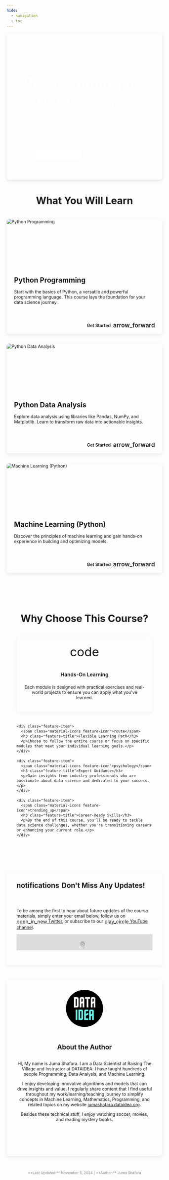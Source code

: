 ```yaml
---
hide:
  - navigation
  - toc
---
```


<style>
.hero {
  padding: 4rem 0;
  text-align: center;
  background: linear-gradient(135deg, var(--md-primary-fg-color) 0%, var(--md-primary-fg-color--light) 100%);
  color: white;
  border-radius: 8px;
  margin-bottom: 3rem;
  box-shadow: 0 4px 10px rgba(0, 0, 0, 0.1);
}

.hero h1 {
  font-size: 3rem;
  margin-bottom: 1rem;
  font-weight: 700;
}

.hero p {
  font-size: 1.2rem;
  max-width: 800px;
  margin: 0 auto 2rem;
  opacity: 0.9;
}

.hero-buttons {
  display: flex;
  gap: 1rem;
  justify-content: center;
  margin-top: 2rem;
}

.hero-button {
  display: inline-block;
  padding: 0.8rem 1.5rem;
  border-radius: 4px;
  font-weight: 600;
  transition: all 0.3s ease;
  text-decoration: none;
}

.primary-button {
  background-color: white;
  color: var(--md-primary-fg-color);
}

.primary-button:hover {
  background-color: #f5f5f5;
  transform: translateY(-2px);
}

.secondary-button {
  background-color: rgba(255, 255, 255, 0.2);
  color: white;
}

.secondary-button:hover {
  background-color: rgba(255, 255, 255, 0.3);
  transform: translateY(-2px);
}

.section-title {
  font-size: 2rem;
  text-align: center;
  margin: 2rem 0;
  position: relative;
  padding-bottom: 0.5rem;
}

.section-title::after {
  content: "";
  position: absolute;
  bottom: 0;
  left: 50%;
  transform: translateX(-50%);
  width: 100px;
  height: 4px;
  background-color: var(--md-primary-fg-color);
  border-radius: 2px;
}

.course-cards {
  display: grid;
  grid-template-columns: repeat(auto-fit, minmax(300px, 1fr));
  gap: 2rem;
  margin: 2rem 0;
}

.course-card {
  border-radius: 8px;
  overflow: hidden;
  box-shadow: 0 4px 12px rgba(0, 0, 0, 0.08);
  transition: all 0.3s ease;
  display: flex;
  flex-direction: column;
  height: 100%;
}

.course-card:hover {
  transform: translateY(-5px);
  box-shadow: 0 8px 24px rgba(0, 0, 0, 0.12);
}

.card-content {
  padding: 1.5rem;
  flex-grow: 1;
}

.card-title {
  font-size: 1.4rem;
  margin-top: 0;
  margin-bottom: 1rem;
  color: var(--md-primary-fg-color);
}

.card-footer {
  padding: 1rem 1.5rem;
  text-align: right;
}

.card-link {
  color: var(--md-primary-fg-color);
  font-weight: 600;
  text-decoration: none;
  display: inline-flex;
  align-items: center;
  transition: all 0.3s ease;
}

.card-link:hover {
  color: var(--md-primary-fg-color--light);
}

.card-link .material-icons {
  margin-left: 0.5rem;
  font-size: 1.2rem;
}

.features-section {
  padding: 3rem 2rem;
  border-radius: 8px;
  margin: 3rem 0;
}

.features-grid {
  display: grid;
  grid-template-columns: repeat(auto-fit, minmax(250px, 1fr));
  gap: 1.5rem;
}

.feature-item {
  display: flex;
  flex-direction: column;
  align-items: center;
  text-align: center;
  padding: 1.5rem;
  border-radius: 8px;
  box-shadow: 0 2px 8px rgba(0, 0, 0, 0.06);
  transition: all 0.3s ease;
}

.feature-item:hover {
  transform: translateY(-3px);
  box-shadow: 0 4px 12px rgba(0, 0, 0, 0.1);
}

.feature-icon {
  font-size: 2.5rem;
  margin-bottom: 1rem;
  color: var(--md-primary-fg-color);
}

.feature-title {
  font-weight: 600;
  margin-bottom: 0.5rem;
}

.newsletter {
  padding: 2rem;
  border-radius: 8px;
  margin: 3rem 0;
  box-shadow: 0 4px 12px rgba(0, 0, 0, 0.05);
  border: none;
}

.newsletter h4 {
  font-size: 1.4rem;
  margin-top: 0;
  color: var(--md-primary-fg-color);
  display: flex;
  align-items: center;
  gap: 0.5rem;
}

.newsletter-body {
  padding: 1rem 0;
}

.newsletter-frame {
  width: 100%;
  max-width: 500px;
  margin: 0 auto;
  display: block;
}

.author-section {
  display: flex;
  flex-direction: column;
  align-items: center;
  text-align: center;
  padding: 2rem;
  border-radius: 8px;
  box-shadow: 0 4px 12px rgba(0, 0, 0, 0.08);
  margin: 3rem 0;
}

.author-image {
  width: 120px;
  height: 120px;
  border-radius: 50%;
  object-fit: cover;
  margin-bottom: 1.5rem;
  border: 4px solid var(--md-primary-fg-color);
}

.author-bio {
  max-width: 700px;
  margin: 0 auto;
}

.social-links {
  display: flex;
  gap: 1rem;
  margin-top: 1.5rem;
}

.social-link {
  display: inline-flex;
  align-items: center;
  justify-content: center;
  width: 40px;
  height: 40px;
  border-radius: 50%;
  color: white;
  transition: all 0.3s ease;
}

.social-link:hover {
  transform: translateY(-3px);
}
</style>

<div class="hero">
  <h1>Programming for Data Science</h1>
  <p>A comprehensive and dynamic course designed to equip you with the skills to thrive in the world of data science</p>
  <div class="hero-buttons">
    <a href="#courses" class="hero-button primary-button">Explore Courses</a>
    <a href="#about" class="hero-button secondary-button">About the Author</a>
  </div>
</div>

<h2 class="section-title" id="courses">What You Will Learn</h2>

<div class="course-cards">
  <div class="course-card">
    <div class="card-image" style="height: 160px; overflow: hidden; position: relative;">
      <img src="https://images.unsplash.com/photo-1526379095098-d400fd0bf935?ixlib=rb-4.0.3&auto=format&fit=crop&w=800&q=80" alt="Python Programming" style="width: 100%; height: 100%; object-fit: cover; position: absolute; top: 0; left: 0;">
    </div>
    <div class="card-content">
      <h3 class="card-title">Python Programming</h3>
      <p>Start with the basics of Python, a versatile and powerful programming language. This course lays the foundation for your data science journey.</p>
    </div>
    <div class="card-footer">
      <a href="/Python/11_python_tutorial/" class="card-link">
        Get Started
        <span class="material-icons">arrow_forward</span>
      </a>
    </div>
  </div>
  
  <div class="course-card">
    <div class="card-image" style="height: 160px; overflow: hidden; position: relative;">
      <img src="https://images.unsplash.com/photo-1551288049-bebda4e38f71?ixlib=rb-4.0.3&auto=format&fit=crop&w=800&q=80" alt="Python Data Analysis" style="width: 100%; height: 100%; object-fit: cover; position: absolute; top: 0; left: 0;">
    </div>
    <div class="card-content">
      <h3 class="card-title">Python Data Analysis</h3>
      <p>Explore data analysis using libraries like Pandas, NumPy, and Matplotlib. Learn to transform raw data into actionable insights.</p>
    </div>
    <div class="card-footer">
      <a href="/Data%20Collection%20and%20Visulization/31_matplotlib_refined/" class="card-link">
        Get Started
        <span class="material-icons">arrow_forward</span>
      </a>
    </div>
  </div>
  
  <div class="course-card">
    <div class="card-image" style="height: 160px; overflow: hidden; position: relative;">
      <img src="https://images.unsplash.com/photo-1515879218367-8466d910aaa4?ixlib=rb-4.0.3&auto=format&fit=crop&w=800&q=80" alt="Machine Learning (Python)" style="width: 100%; height: 100%; object-fit: cover; position: absolute; top: 0; left: 0;">
    </div>
    <div class="card-content">
      <h3 class="card-title">Machine Learning (Python)</h3>
      <p>Discover the principles of machine learning and gain hands-on experience in building and optimizing models.</p>
    </div>
    <div class="card-footer">
      <a href="/Machine%20Learning/41_overview_of_machine_learning/" class="card-link">
        Get Started
        <span class="material-icons">arrow_forward</span>
      </a>
    </div>
  </div>
</div>

<div class="features-section">
  <h2 class="section-title">Why Choose This Course?</h2>
  
  <div class="features-grid">
    <div class="feature-item">
      <span class="material-icons feature-icon">code</span>
      <h3 class="feature-title">Hands-On Learning</h3>
      <p>Each module is designed with practical exercises and real-world projects to ensure you can apply what you've learned.</p>
    </div>
    
    <div class="feature-item">
      <span class="material-icons feature-icon">route</span>
      <h3 class="feature-title">Flexible Learning Path</h3>
      <p>Choose to follow the entire course or focus on specific modules that meet your individual learning goals.</p>
    </div>
    
    <div class="feature-item">
      <span class="material-icons feature-icon">psychology</span>
      <h3 class="feature-title">Expert Guidance</h3>
      <p>Gain insights from industry professionals who are passionate about data science and dedicated to your success.</p>
    </div>
    
    <div class="feature-item">
      <span class="material-icons feature-icon">trending_up</span>
      <h3 class="feature-title">Career-Ready Skills</h3>
      <p>By the end of this course, you'll be ready to tackle data science challenges, whether you're transitioning careers or enhancing your current role.</p>
    </div>
  </div>
</div>

<div class="newsletter">
  <h4><span class="material-icons">notifications</span> Don't Miss Any Updates!</h4>
  <div class="newsletter-body">
    <p>
      To be among the first to hear about future updates of the course materials, simply enter your email below, follow us on 
      <a href="https://x.com/dataideaorg"><span class="material-icons" style="font-size: 1rem; vertical-align: middle;">open_in_new</span> Twitter</a>, 
      or subscribe to our <a href="https://www.youtube.com/@dataidea-science"><span class="material-icons" style="font-size: 1rem; vertical-align: middle;">play_circle</span> YouTube channel</a>.
    </p>
    <iframe class="newsletter-frame" src="https://embeds.beehiiv.com/5fc7c425-9c7e-4e08-a514-ad6c22beee74?slim=true" data-test-id="beehiiv-embed" height="52" frameborder="0" scrolling="no"></iframe>
  </div>
</div>

<div class="author-section" id="about">
  <img src="./assets/logo.png" alt="Juma Shafara" class="author-image">
  <h2>About the Author</h2>
  <div class="author-bio">
    <p>Hi, My name is Juma Shafara. I am a Data Scientist at Raising The Village and Instructor at DATAIDEA. I have taught hundreds of people Programming, Data Analysis, and Machine Learning.</p>
    <p>I enjoy developing innovative algorithms and models that can drive insights and value. I regularly share content that I find useful throughout my work/learning/teaching journey to simplify concepts in Machine Learning, Mathematics, Programming, and related topics on my website <a href="https://jumashafara.dataidea.org">jumashafara.dataidea.org</a>.</p>
    <p>Besides these technical stuff, I enjoy watching soccer, movies, and reading mystery books.</p>
  </div>
  <div class="social-links">
    <a href="https://twitter.com/jumashafara" class="social-link" target="_blank"><span class="material-icons">language</span></a>
    <a href="https://github.com/jumashafara" class="social-link" target="_blank"><span class="material-icons">code</span></a>
    <a href="mailto:example@email.com" class="social-link"><span class="material-icons">email</span></a>
  </div>
</div>

<small style="display: block; text-align: center; margin-top: 2rem; color: #888;">
  **Last Updated:** November 5, 2024 | **Author:** Juma Shafara
</small>
